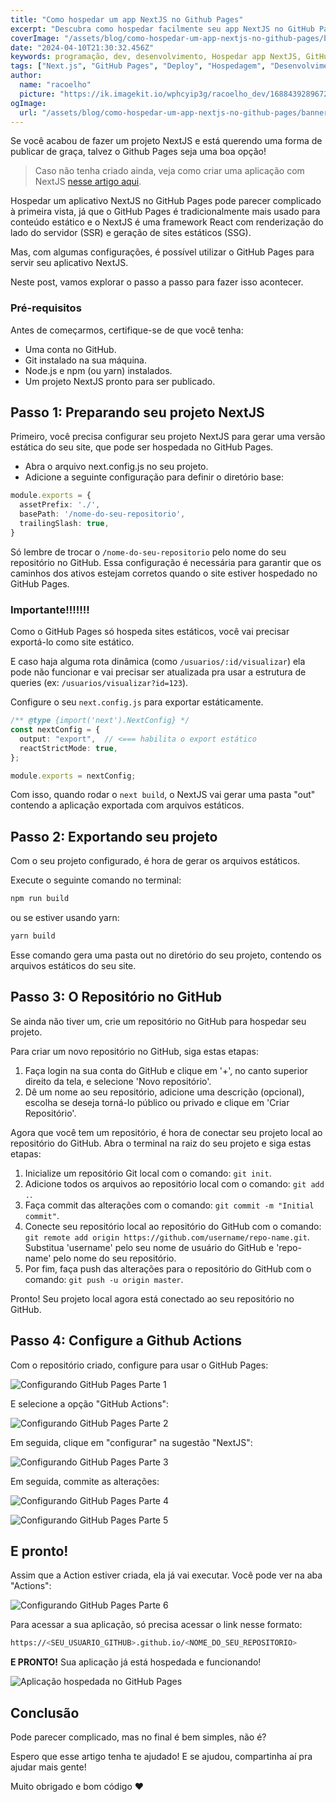 ```yaml
---
title: "Como hospedar um app NextJS no Github Pages"
excerpt: "Descubra como hospedar facilmente seu app NextJS no GitHub Pages, uma solução gratuita e eficaz para compartilhar seus projetos web. Este guia detalhado passa por todas as etapas necessárias, desde a configuração do projeto NextJS até o deploy no GitHub Pages, garantindo que seu site esteja acessível e otimizado para o mundo. Ideal para desenvolvedores que buscam uma forma simples e direta de publicar suas criações."
coverImage: "/assets/blog/como-hospedar-um-app-nextjs-no-github-pages/banner.png"
date: "2024-04-10T21:30:32.456Z"
keywords: programação, dev, desenvolvimento, Hospedar app NextJS, GitHub Pages deploy, Configuração NextJS GitHub Pages, Publicação gratuita GitHub, Deploy NextJS projeto, GitHub Pages tutorial, NextJS estático GitHub, Desenvolvimento web NextJS, SEO GitHub Pages, NextJS GitHub Pages guia
tags: ["Next.js", "GitHub Pages", "Deploy", "Hospedagem", "Desenvolvimento Web", "Hospedagem Gratuita", "SEO"]
author:
  name: "racoelho"
  picture: "https://ik.imagekit.io/wphcyip3g/racoelho_dev/1688439289672.jpeg?updatedAt=1701730648991"
ogImage:
  url: "/assets/blog/como-hospedar-um-app-nextjs-no-github-pages/banner.png"
---
```


Se você acabou de fazer um projeto NextJS e está querendo uma forma de publicar de graça, talvez o Github Pages seja uma boa opção!

> Caso não tenha criado ainda, veja como criar uma aplicação com NextJS [nesse artigo aqui](https://racoelho.com.br/posts/criando-primeiro-app-nextjs-com-typescript).


Hospedar um aplicativo NextJS no GitHub Pages pode parecer complicado à primeira vista, já que o GitHub Pages é tradicionalmente mais usado para conteúdo estático e o NextJS é uma framework React com renderização do lado do servidor (SSR) e geração de sites estáticos (SSG). 

Mas, com algumas configurações, é possível utilizar o GitHub Pages para servir seu aplicativo NextJS. 

Neste post, vamos explorar o passo a passo para fazer isso acontecer.


### Pré-requisitos

Antes de começarmos, certifique-se de que você tenha:

- Uma conta no GitHub.
- Git instalado na sua máquina.
- Node.js e npm (ou yarn) instalados.
- Um projeto NextJS pronto para ser publicado.


## Passo 1: Preparando seu projeto NextJS

Primeiro, você precisa configurar seu projeto NextJS para gerar uma versão estática do seu site, que pode ser hospedada no GitHub Pages.

- Abra o arquivo next.config.js no seu projeto.
- Adicione a seguinte configuração para definir o diretório base:

```typescript
module.exports = {
  assetPrefix: './',
  basePath: '/nome-do-seu-repositorio',
  trailingSlash: true,
}
```

Só lembre de trocar o `/nome-do-seu-repositorio` pelo nome do seu repositório no GitHub. Essa configuração é necessária para garantir que os caminhos dos ativos estejam corretos quando o site estiver hospedado no GitHub Pages.


### Importante!!!!!!!

Como o GitHub Pages só hospeda sites estáticos, você vai precisar exportá-lo como site estático.

E caso haja alguma rota dinâmica (como `/usuarios/:id/visualizar`) ela pode não funcionar e vai precisar ser atualizada pra usar a estrutura de queries (ex: `/usuarios/visualizar?id=123`).


Configure o seu `next.config.js` para exportar estáticamente.

```typescript
/** @type {import('next').NextConfig} */
const nextConfig = {
  output: "export",  // <=== habilita o export estático
  reactStrictMode: true,
};

module.exports = nextConfig;
```

Com isso, quando rodar o `next build`, o NextJS vai gerar uma pasta "out" contendo a aplicação exportada com arquivos estáticos.

## Passo 2: Exportando seu projeto

Com o seu projeto configurado, é hora de gerar os arquivos estáticos.

Execute o seguinte comando no terminal:

```bash
npm run build
```

ou se estiver usando yarn:

```bash
yarn build
```

Esse comando gera uma pasta out no diretório do seu projeto, contendo os arquivos estáticos do seu site.

## Passo 3: O Repositório no GitHub

Se ainda não tiver um, crie um repositório no GitHub para hospedar seu projeto.

Para criar um novo repositório no GitHub, siga estas etapas:

1. Faça login na sua conta do GitHub e clique em '+', no canto superior direito da tela, e selecione 'Novo repositório'.
2. Dê um nome ao seu repositório, adicione uma descrição (opcional), escolha se deseja torná-lo público ou privado e clique em 'Criar Repositório'.

Agora que você tem um repositório, é hora de conectar seu projeto local ao repositório do GitHub. Abra o terminal na raiz do seu projeto e siga estas etapas:

1. Inicialize um repositório Git local com o comando: `git init`.
2. Adicione todos os arquivos ao repositório local com o comando: `git add .`.
3. Faça commit das alterações com o comando: `git commit -m "Initial commit"`.
4. Conecte seu repositório local ao repositório do GitHub com o comando: `git remote add origin https://github.com/username/repo-name.git`. Substitua 'username' pelo seu nome de usuário do GitHub e 'repo-name' pelo nome do seu repositório.
5. Por fim, faça push das alterações para o repositório do GitHub com o comando: `git push -u origin master`.

Pronto! Seu projeto local agora está conectado ao seu repositório no GitHub.

## Passo 4: Configure a Github Actions

Com o repositório criado, configure para usar o GitHub Pages:

![Configurando GitHub Pages Parte 1](/assets/blog/como-hospedar-um-app-nextjs-no-github-pages/config-github-pages-1.png)


E selecione a opção "GitHub Actions":

![Configurando GitHub Pages Parte 2](/assets/blog/como-hospedar-um-app-nextjs-no-github-pages/config-github-pages-2.png)


Em seguida, clique em "configurar" na sugestão "NextJS":

![Configurando GitHub Pages Parte 3](/assets/blog/como-hospedar-um-app-nextjs-no-github-pages/config-github-pages-3.png)


Em seguida, commite as alterações:

![Configurando GitHub Pages Parte 4](/assets/blog/como-hospedar-um-app-nextjs-no-github-pages/config-github-pages-4.png)

![Configurando GitHub Pages Parte 5](/assets/blog/como-hospedar-um-app-nextjs-no-github-pages/config-github-pages-5.png)

## E pronto!

Assim que a Action estiver criada, ela já vai executar.
Você pode ver na aba "Actions":

![Configurando GitHub Pages Parte 6](/assets/blog/como-hospedar-um-app-nextjs-no-github-pages/config-github-pages-6.png)


Para acessar a sua aplicação, só precisa acessar o link nesse formato:

``` bash
https://<SEU_USUARIO_GITHUB>.github.io/<NOME_DO_SEU_REPOSITORIO>
```


**E PRONTO!**
Sua aplicação já está hospedada e funcionando!

![Aplicação hospedada no GitHub Pages](/assets/blog/como-hospedar-um-app-nextjs-no-github-pages/resultado.png)


## Conclusão

Pode parecer complicado, mas no final é bem simples, não é?

Espero que esse artigo tenha te ajudado! E se ajudou, compartinha aí pra ajudar mais gente!

Muito obrigado e bom código ❤️
